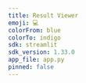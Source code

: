```yaml
---
title: Result Viewer
emoji: 💻
colorFrom: blue
colorTo: indigo
sdk: streamlit
sdk_version: 1.33.0
app_file: app.py
pinned: false
---
```

